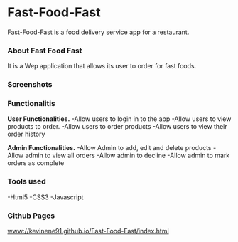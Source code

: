 # Fast-Food-Fast
Fast-Food-Fast is a food delivery service app for a restaurant.

### About Fast Food Fast 
It is a Wep application that allows its user to order for fast foods. 

### Screenshots


### Functionalitis 
**User Functionalities.**
-Allow users to login in to the app
-Allow users to view products to order.
-Allow users to order products 
-Allow users to view their order history 

**Admin Functionalities.**
-Allow Admin to add, edit and delete products 
-Allow admin to view all orders 
-Allow admin to decline 
-Allow admin to mark orders as complete 

### Tools used 

-Html5 
-CSS3 
-Javascript 

### Github Pages 
[www://kevinene91.github.io/Fast-Food-Fast/index.html](url)